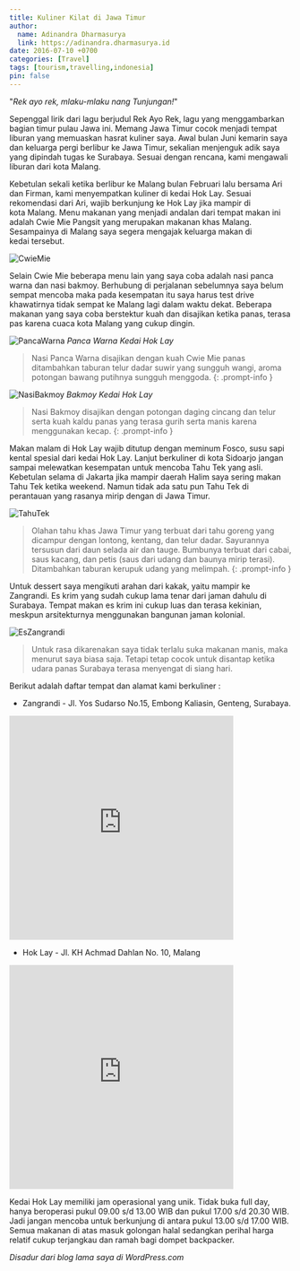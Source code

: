 ```yaml
---
title: Kuliner Kilat di Jawa Timur
author:
  name: Adinandra Dharmasurya
  link: https://adinandra.dharmasurya.id
date: 2016-07-10 +0700
categories: [Travel]
tags: [tourism,travelling,indonesia]
pin: false
---
```


"*Rek ayo rek, mlaku-mlaku nang Tunjungan!*"

Sepenggal lirik dari lagu berjudul Rek Ayo Rek, lagu yang menggambarkan bagian timur pulau Jawa ini. Memang Jawa Timur cocok menjadi tempat liburan yang memuaskan hasrat kuliner saya. Awal bulan Juni kemarin saya dan keluarga pergi berlibur ke Jawa Timur, sekalian menjenguk adik saya yang dipindah tugas ke Surabaya. Sesuai dengan rencana, kami mengawali liburan dari kota Malang.

Kebetulan sekali ketika berlibur ke Malang bulan Februari lalu bersama Ari dan Firman, kami menyempatkan kuliner di kedai Hok Lay. Sesuai rekomendasi dari Ari, wajib berkunjung ke Hok Lay jika mampir di kota Malang. Menu makanan yang menjadi andalan dari tempat makan ini adalah Cwie Mie Pangsit yang merupakan makanan khas Malang. Sesampainya di Malang saya segera mengajak keluarga makan di kedai tersebut.

![CwieMie](https://lh3.googleusercontent.com/pw/AM-JKLX51cytlENj2n6xfL8pn6tF2nNClcfg8Kwtywry7esp3cQeLVr_txWQJBJa0bnxBnvp02kjFdIzu0hjvhwxdWlQHHrI8uKc1rt-9_jMl-p2hbwk9f5hqw61uUKAtNLedixiz53mETtX4nZI32DqEBwb=w800-no?authuser=0)

Selain Cwie Mie beberapa menu lain yang saya coba adalah nasi panca warna dan nasi bakmoy. Berhubung di perjalanan sebelumnya saya belum sempat mencoba maka pada kesempatan itu saya harus test drive khawatirnya tidak sempat ke Malang lagi dalam waktu dekat. Beberapa makanan yang saya coba berstektur kuah dan disajikan ketika panas, terasa pas karena cuaca kota Malang yang cukup dingin.

![PancaWarna](https://lh3.googleusercontent.com/pw/AM-JKLXgq6H7_Gp6Kgs7A3MnGQbddmU8mdF-SUPnOlWdUo9M-WTIoX01mNHm0tb2VDGgHcS6YMShv1Y_TrBm4wLv9t-u_i6YwDAi5Ahh1QcIwq4VAl3_1AkUKwGr0ETvARkU5jhQp4GxSygSVpqxL3xEV95_=w800-no?authuser=0)
_Panca Warna Kedai Hok Lay_

> Nasi Panca Warna disajikan dengan kuah Cwie Mie panas ditambahkan taburan telur dadar suwir yang sungguh wangi, aroma potongan bawang putihnya sungguh menggoda.
{: .prompt-info }

![NasiBakmoy](https://lh3.googleusercontent.com/pw/AM-JKLWRJSiuymzSPlMP0-BHpF80zuSHDZCkd5hiU1gK3LGFCc9xjTywKjFfszHzsJ3n0ie_ZgzDvo5y_yyyKUsc06uKqt_iZ4IgYpuZRN6hRkbdKVmW_Xuu_qQQhxGMl0BqyfhUCXew72D2Qpw3QW6io1Hg=w800-no?authuser=0)
_Bakmoy Kedai Hok Lay_

> Nasi Bakmoy disajikan dengan potongan daging cincang dan telur serta kuah kaldu panas yang terasa gurih serta manis karena menggunakan kecap.
{: .prompt-info }

Makan malam di Hok Lay wajib ditutup dengan meminum Fosco, susu sapi kental spesial dari kedai Hok Lay. Lanjut berkuliner di kota Sidoarjo jangan sampai melewatkan kesempatan untuk mencoba Tahu Tek yang asli. Kebetulan selama di Jakarta jika mampir daerah Halim saya sering makan Tahu Tek ketika weekend. Namun tidak ada satu pun Tahu Tek di perantauan yang rasanya mirip dengan di Jawa Timur.

![TahuTek](https://lh3.googleusercontent.com/pw/AM-JKLXJ53jM7lFLRWlq0WHDP_4bOEfZAjahJmtAd3qBUkqs23JS99R0wQIDoEnGauCyWgOFEF56m8ZgGncHV8_XxPb19THhaa5cqrphEUOjj1GOv2ge2qivH86hJjZ7HLQrm1q9FvCTW3bFckcZUQ0TUWXV=w800-no?authuser=0)

> Olahan tahu khas Jawa Timur yang terbuat dari tahu goreng yang dicampur dengan lontong, kentang, dan telur dadar. Sayurannya tersusun dari daun selada air dan tauge. Bumbunya terbuat dari cabai, saus kacang, dan petis (saus dari udang dan baunya mirip terasi). Ditambahkan taburan kerupuk udang yang melimpah.
{: .prompt-info }

Untuk dessert saya mengikuti arahan dari kakak, yaitu mampir ke Zangrandi. Es krim yang sudah cukup lama tenar dari jaman dahulu di Surabaya. Tempat makan es krim ini cukup luas dan terasa kekinian, meskpun arsitekturnya menggunakan bangunan jaman kolonial. 

![EsZangrandi](https://lh3.googleusercontent.com/pw/AM-JKLUsaYFq16rvb6ewj8ue33iaw1p66Q52jJyrCiYL4-xZjOjNW8kA4b0p7K_17bl_XoiKdaxgNRax5sNAbKtPUi2obAJuMV1KgtyILkLwwfBDyqzkqZAmok2ZeH1BTUpzDsgyxPZ_C9nWcMxZw3KGTcZk=w500-no?authuser=0)

> Untuk rasa dikarenakan saya tidak terlalu suka makanan manis, maka menurut saya biasa saja. Tetapi tetap cocok untuk disantap ketika udara panas Surabaya terasa menyengat di siang hari.

Berikut adalah daftar tempat dan alamat kami berkuliner :
- Zangrandi - Jl. Yos Sudarso No.15, Embong Kaliasin, Genteng, Surabaya. 
<iframe src="https://www.google.com/maps/embed?pb=!1m18!1m12!1m3!1d3957.801533347909!2d112.74393321476012!3d-7.263413894757121!2m3!1f0!2f0!3f0!3m2!1i1024!2i768!4f13.1!3m3!1m2!1s0x2dd7f963c5e023b5%3A0x1c6d9f1e4bb8fbbb!2sZangrandi%20Ice%20Cream!5e0!3m2!1sen!2sid!4v1648411275437!5m2!1sen!2sid" width="400" height="400" style="border:0;" allowfullscreen="" loading="lazy" referrerpolicy="no-referrer-when-downgrade"></iframe>

- Hok Lay - Jl. KH Achmad Dahlan No. 10, Malang
<iframe src="https://www.google.com/maps/embed?pb=!1m18!1m12!1m3!1d3951.1388831252366!2d112.63212341476468!3d-7.984590094249467!2m3!1f0!2f0!3f0!3m2!1i1024!2i768!4f13.1!3m3!1m2!1s0x2dd62816fc6ce6a1%3A0xbd8ae99a351756db!2sHok%20Lay%20Restaurant!5e0!3m2!1sen!2sid!4v1648411383815!5m2!1sen!2sid" width="400" height="400" style="border:0;" allowfullscreen="" loading="lazy" referrerpolicy="no-referrer-when-downgrade"></iframe>

Kedai Hok Lay memiliki jam operasional yang unik. Tidak buka full day, hanya beroperasi pukul 09.00 s/d 13.00 WIB dan pukul 17.00 s/d 20.30 WIB. Jadi jangan mencoba untuk berkunjung di antara pukul 13.00 s/d 17.00 WIB. Semua makanan di atas masuk golongan halal sedangkan perihal harga relatif cukup terjangkau dan ramah bagi dompet backpacker.

*Disadur dari blog lama saya di WordPress.com*
